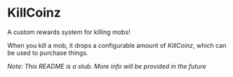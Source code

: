 # KillCoinz
A custom rewards system for killing mobs!

When you kill a mob, it drops a configurable amount of *KillCoinz*, which can be used to purchase things. 

*Note: This README is a stub. More info will be provided in the future*
